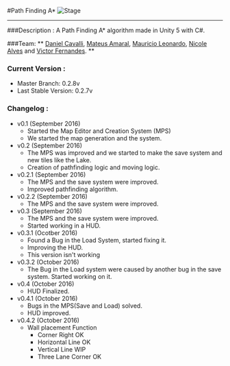 #Path Finding A*
![Stage](https://img.shields.io/badge/Stage-Developing-red.svg)
___________
###Description :
A Path Finding A* algorithm made in Unity 5 with C#.

###Team:
** [Daniel Cavalli](https://github.com/danielcavalli), [Mateus Amaral](https://github.com/gitmateusamaral), [Mauricio Leonardo](https://github.com/mauriciolfsilva), [Nicole Alves](https://github.com/NicoleAlves) and [Victor Fernandes](https://github.com/victorffernandes). **

### Current Version :
  - Master Branch: 0.2.8v
  - Last Stable Version: 0.2.7v

### Changelog :
- v0.1 (September 2016)
  - Started the Map Editor and Creation System (MPS)
  - We started the map generation and the system.
- v0.2 (September 2016)
  - The MPS was improved and we started to make the save system and new tiles like the Lake.
  - Creation of pathfinding logic and moving logic.
- v0.2.1 (September 2016)
  - The MPS and the save system were improved.
  - Improved pathfinding algorithm.
- v0.2.2 (September 2016)
  - The MPS and the save system were improved.
- v0.3 (September 2016)
  - The MPS and the save system were improved.
  - Started working in a HUD.
- v0.3.1 (Ocotber 2016)
  - Found a Bug in the Load System, started fixing it.
  - Improving the HUD.
  - This version isn't working
- v0.3.2 (October 2016)
  - The Bug in the Load system were caused by another bug in the save system. Started working on it.
- v0.4 (October 2016) 
  - HUD Finalized.
- v0.4.1 (October 2016) 
  - Bugs in the MPS(Save and Load) solved.
  - HUD improved.
- v0.4.2 (October 2016) 
  - Wall placement Function
    - Corner Right OK
    - Horizontal Line OK
    - Vertical Line WIP
    - Three Lane Corner OK

